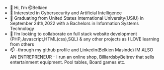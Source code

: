 - 👋 Hi, I’m @Belkien
- 👀 Interested in Cybersecurity and Artificial Intelligence
- 🌱 Graduating from United States International University(USIU) in September 24th,2022 with a Bachelors in Information Systems Technology
- 💞️ I’m looking to collaborate on full stack website development (PHP,Javascript,HTML(css),SQL) & any other projects as I LOVE learning from others
- 📫 -through my github profile and Linkedin(Belkien Masinde)
IM ALSO AN ENTREPRENEUR - I run an online shop, BilliardsbyBeltrev that sells entertainment equipment. Pool tables, Board games etc.

<!---
Belkien/Belkien is a ✨ special ✨ repository because its `README.md` (this file) appears on your GitHub profile.
You can click the Preview link to take a look at your changes.
--->
